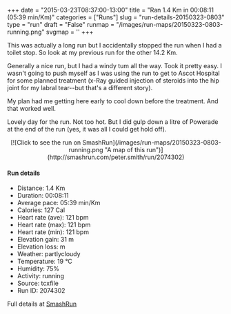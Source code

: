 +++
date = "2015-03-23T08:37:00-13:00"
title = "Ran 1.4 Km in 00:08:11 (05:39 min/Km)"
categories = ["Runs"]
slug = "run-details-20150323-0803"
type = "run"
draft = "False"
runmap = "/images/run-maps/20150323-0803-running.png"
svgmap = '<polyline points="100 15, 98 17, 97 17, 96 18, 95 19, 94 20, 92 22, 91 23, 89 24, 85 26, 84 27, 82 29, 81 29, 79 29, 77 29, 74 29, 73 30, 72 31, 71 32, 69 32, 68 33, 65 35, 64 35, 63 36, 62 37, 55 41, 51 43, 48 45, 47 45, 43 48, 42 49, 41 49, 40 50, 38 51, 37 52, 36 53, 35 53, 31 55, 30 56, 31 57, 28 56, 27 57, 23 60, 22 60, 21 61, 20 62, 19 62, 17 63, 16 64, 15 65, 14 66, 11 67, 10 68, 9 69, 8 70, 6 71, 5 72, 4 72, 2 73, 2 73, 3 75, 4 76, 5 78, 5 79, 5 80, 4 81, 2 83, 1 84, 0 84">'
+++

This was actually a long run but I accidentally stopped the run when I had a toilet stop. So look at my previous run for the other 14.2 Km. 

Generally a nice run, but I had a windy tum all the way. Took it pretty easy. I wasn't going to push myself as I was using the run to get to Ascot Hospital for some planned treatment (x-Ray guided injection of steroids into the hip joint for my labral tear--but that's a different story). 

My plan had me getting here early to cool down before the treatment. And that worked well. 

Lovely day for the run. Not too hot.  But I did gulp down a litre of Powerade at the end of the run (yes, it was all I could get hold off). 



<!--more-->

<center>
[![Click to see the run on SmashRun](/images/run-maps/20150323-0803-running.png "A map of this run")](http://smashrun.com/peter.smith/run/2074302)
</center>

#### Run details

* Distance: 1.4 Km
* Duration: 00:08:11
* Average pace: 05:39 min/Km
* Calories: 127 Cal
* Heart rate (ave): 121 bpm
* Heart rate (max): 121 bpm
* Heart rate (min): 121 bpm
* Elevation gain: 31 m
* Elevation loss:  m
* Weather: partlycloudy
* Temperature: 19 &deg;C
* Humidity: 75%
* Activity: running
* Source: tcxfile
* Run ID: 2074302

Full details at [SmashRun](http://smashrun.com/peter.smith/run/2074302)